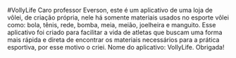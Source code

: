 #VollyLife
Caro professor Everson, este é um aplicativo de uma loja de vôlei, de criação própria, nele há somente materiais usados no esporte vôlei como: bola, tênis, rede, bomba, meia, meião, joelheira e manguito. Esse aplicativo foi criado para facilitar a vida de atletas que buscam uma forma mais rápida e direta de encontrar os materiais necessários para a prática esportiva, por esse motivo o criei. Nome do aplicativo: VollyLife. Obrigada!    

